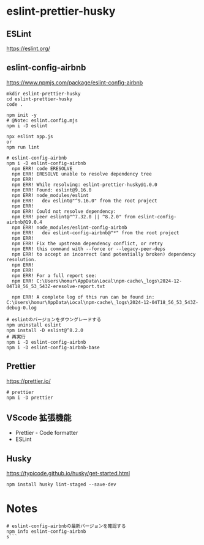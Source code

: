 # eslint-prettier-husky

## ESLint

https://eslint.org/

## eslint-config-airbnb

https://www.npmjs.com/package/eslint-config-airbnb

```shell
mkdir eslint-prettier-husky
cd eslint-prettier-husky
code .

npm init -y
# @Note: eslint.config.mjs
npm i -D eslint

npx eslint app.js
or
npm run lint

# eslint-config-airbnb
npm i -D eslint-config-airbnb
  npm ERR! code ERESOLVE
  npm ERR! ERESOLVE unable to resolve dependency tree
  npm ERR!
  npm ERR! While resolving: eslint-prettier-husky@1.0.0
  npm ERR! Found: eslint@9.16.0
  npm ERR! node_modules/eslint
  npm ERR!   dev eslint@"^9.16.0" from the root project
  npm ERR!
  npm ERR! Could not resolve dependency:
  npm ERR! peer eslint@"^7.32.0 || ^8.2.0" from eslint-config-airbnb@19.0.4
  npm ERR! node_modules/eslint-config-airbnb
  npm ERR!   dev eslint-config-airbnb@"*" from the root project
  npm ERR!
  npm ERR! Fix the upstream dependency conflict, or retry
  npm ERR! this command with --force or --legacy-peer-deps
  npm ERR! to accept an incorrect (and potentially broken) dependency resolution.
  npm ERR!
  npm ERR!
  npm ERR! For a full report see:
  npm ERR! C:\Users\homur\AppData\Local\npm-cache\_logs\2024-12-04T18_56_53_543Z-eresolve-report.txt

  npm ERR! A complete log of this run can be found in: C:\Users\homur\AppData\Local\npm-cache\_logs\2024-12-04T18_56_53_543Z-debug-0.log

# eslintのバージョンをダウングレードする
npm uninstall eslint
npm install -D eslint@^8.2.0
# 再実行
npm i -D eslint-config-airbnb
npm i -D eslint-config-airbnb-base
```

## Prettier

https://prettier.io/

```shell
# prettier
npm i -D prettier
```

## VScode 拡張機能

- Prettier - Code formatter
- ESLint

## Husky

https://typicode.github.io/husky/get-started.html

```shell
npm install husky lint-staged --save-dev
```

# Notes

````shell
# eslint-config-airbnbの最新バージョンを確認する
npm info eslint-config-airbnb
s```
````

